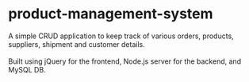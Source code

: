 # product-management-system

A simple CRUD application to keep track of various orders, products, suppliers, shipment and customer details. <br> <br>
Built using jQuery for the frontend, Node.js server for the backend, and MySQL DB.